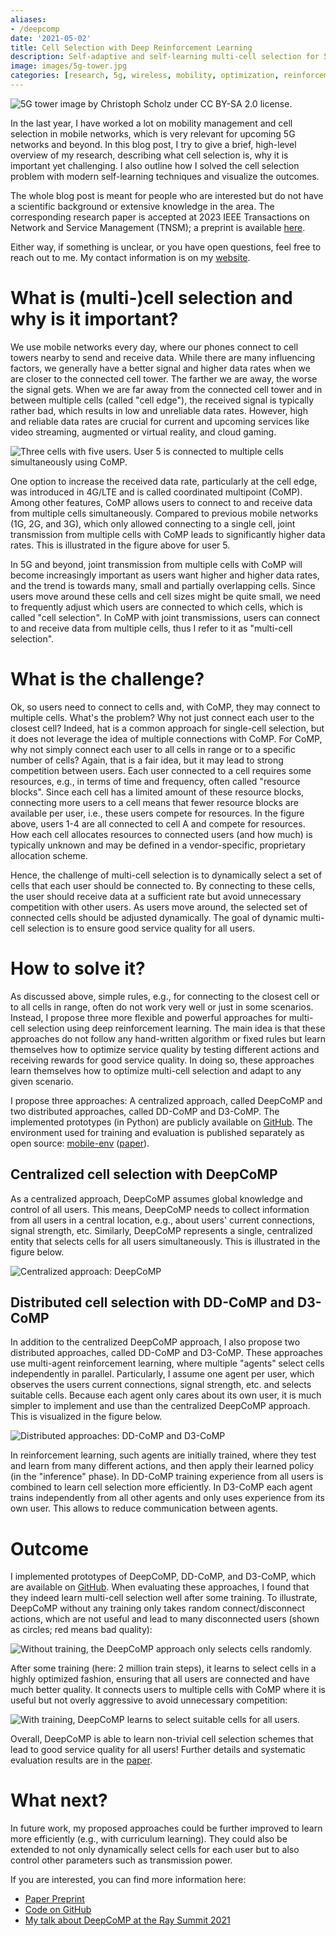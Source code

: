 ```yaml
---
aliases:
- /deepcomp
date: '2021-05-02'
title: Cell Selection with Deep Reinforcement Learning
description: Self-adaptive and self-learning multi-cell selection for 5G and beyond with deep reinforcement learning.
image: images/5g-tower.jpg
categories: [research, 5g, wireless, mobility, optimization, reinforcement learning, ray, rllib, python]
---
```


![5G tower image by Christoph Scholz under CC BY-SA 2.0 license.](images/5g-tower.jpg)

In the last year, I have worked a lot on mobility management and cell selection in mobile networks, 
which is very relevant for upcoming 5G networks and beyond.
In this blog post, I try to give a brief, high-level overview of my research, describing what cell selection is,
why it is important yet challenging. 
I also outline how I solved the cell selection problem with modern self-learning techniques and visualize the outcomes.

The whole blog post is meant for people who are interested but do not have a scientific background or 
extensive knowledge in the area.
The corresponding research paper is accepted at 2023 IEEE Transactions on Network and Service Management (TNSM); a preprint is available [here](https://ris.uni-paderborn.de/download/33854/33855/preprint.pdf).

Either way, if something is unclear, or you have open questions, feel free to reach out to me.
My contact information is on my [website](https://stefanbschneider.github.io/).


# What is (multi-)cell selection and why is it important?

We use mobile networks every day, where our phones connect to cell towers nearby to send and receive data.
While there are many influencing factors, we generally have a better signal and higher data rates when we are closer 
to the connected cell tower.
The farther we are away, the worse the signal gets. 
When we are far away from the connected cell tower and in between multiple cells (called "cell edge"), 
the received signal is typically rather bad, which results in low and unreliable data rates.
However, high and reliable data rates are crucial for current and upcoming services like video streaming,
augmented or virtual reality, and cloud gaming.

![Three cells with five users. User 5 is connected to multiple cells simultaneously using CoMP.](images/system.png)

One option to increase the received data rate, particularly at the cell edge, was introduced in 4G/LTE and is called coordinated multipoint (CoMP).
Among other features, CoMP allows users to connect to and receive data from multiple cells simultaneously.
Compared to previous mobile networks (1G, 2G, and 3G), which only allowed connecting to a single cell, joint transmission from
multiple cells with CoMP leads to significantly higher data rates.
This is illustrated in the figure above for user 5.

In 5G and beyond, joint transmission from multiple cells with CoMP will become increasingly important as users want
higher and higher data rates, and the trend is towards many, small and partially overlapping cells.
Since users move around these cells and cell sizes might be quite small, we need to frequently adjust which users are
connected to which cells, which is called "cell selection".
In CoMP with joint transmissions, users can connect to and receive data from multiple cells, thus I refer to it as 
"multi-cell selection".


# What is the challenge?

Ok, so users need to connect to cells and, with CoMP, they may connect to multiple cells. What's the problem?
Why not just connect each user to the closest cell? 
Indeed, hat is a common approach for single-cell selection, but it does not leverage the idea of multiple connections with CoMP.
For CoMP, why not simply connect each user to all cells in range or to a specific number of cells?
Again, that is a fair idea, but it may lead to strong competition between users.
Each user connected to a cell requires some resources, e.g., in terms of time and frequency, often called "resource blocks".
Since each cell has a limited amount of these resource blocks, connecting more users to a cell means that fewer resource blocks
are available per user, i.e., these users compete for resources.
In the figure above, users 1-4 are all connected to cell A and compete for resources.
How each cell allocates resources to connected users (and how much) is typically unknown and may be defined in a vendor-specific,
proprietary allocation scheme.

Hence, the challenge of multi-cell selection is to dynamically select a set of cells that each user should be connected to.
By connecting to these cells, the user should receive data at a sufficient rate but avoid unnecessary competition
with other users.
As users move around, the selected set of connected cells should be adjusted dynamically.
The goal of dynamic multi-cell selection is to ensure good service quality for all users.


# How to solve it?

As discussed above, simple rules, e.g., for connecting to the closest cell or to all cells in range,
often do not work very well or just in some scenarios.
Instead, I propose three more flexible and powerful approaches for multi-cell selection using deep reinforcement learning.
The main idea is that these approaches do not follow any hand-written algorithm or fixed rules
but learn themselves how to optimize service quality by testing different actions and receiving rewards for good service quality.
In doing so, these approaches learn themselves how to optimize multi-cell selection and adapt to any given scenario.

I propose three approaches: A centralized approach, called DeepCoMP and two distributed approaches, called DD-CoMP and D3-CoMP.
The implemented prototypes (in Python) are publicly available on [GitHub](https://github.com/CN-UPB/DeepCoMP).
The environment used for training and evaluation is published separately as open source: [mobile-env](https://github.com/stefanbschneider/mobile-env) ([paper](https://ris.uni-paderborn.de/download/30236/30237/author_version.pdf)).

## Centralized cell selection with DeepCoMP

As a centralized approach, DeepCoMP assumes global knowledge and control of all users.
This means, DeepCoMP needs to collect information from all users in a central location, e.g., about users' current
connections, signal strength, etc.
Similarly, DeepCoMP represents a single, centralized entity that selects cells for all users simultaneously.
This is illustrated in the figure below.

![Centralized approach: DeepCoMP](images/mdp-deepcomp-simple.png)


## Distributed cell selection with DD-CoMP and D3-CoMP

In addition to the centralized DeepCoMP approach, I also propose two distributed approaches, called DD-CoMP and D3-CoMP.
These approaches use multi-agent reinforcement learning, where multiple "agents" select cells independently in parallel.
Particularly, I assume one agent per user, which observes the users current connections, signal strength, etc. and selects
suitable cells.
Because each agent only cares about its own user, it is much simpler to implement and use than the centralized DeepCoMP approach.
This is visualized in the figure below.

![Distributed approaches: DD-CoMP and D3-CoMP](images/mdp-ddcomp-simple.png)

In reinforcement learning, such agents are initially trained, where they test and learn from many different actions,
and then apply their learned policy (in the "inference" phase).
In DD-CoMP training experience from all users is combined to learn cell selection more efficiently.
In D3-CoMP each agent trains independently from all other agents and only uses experience from its own user.
This allows to reduce communication between agents.


# Outcome

I implemented prototypes of DeepCoMP, DD-CoMP, and D3-CoMP, which are available on [GitHub](https://github.com/CN-UPB/DeepCoMP).
When evaluating these approaches, I found that they indeed learn multi-cell selection well after some training.
To illustrate, DeepCoMP without any training only takes random connect/disconnect actions, which are not useful and lead to many
disconnected users (shown as circles; red means bad quality):

![Without training, the DeepCoMP approach only selects cells randomly.](images/central-untrained.gif)

After some training (here: 2 million train steps), it learns to select cells in a highly optimized fashion,
ensuring that all users are connected and have much better quality.
It connects users to multiple cells with CoMP where it is useful but not overly aggressive to avoid unnecessary competition:

![With training, DeepCoMP learns to select suitable cells for all users.](images/central-trained.gif)

Overall, DeepCoMP is able to learn non-trivial cell selection schemes that lead to good service quality for all users!
Further details and systematic evaluation results are in the [paper](https://ris.uni-paderborn.de/download/33854/33855/preprint.pdf).

# What next?

In future work, my proposed approaches could be further improved to learn more efficiently (e.g., with curriculum learning).
They could also be extended to not only dynamically select cells for each user but to also control other parameters such as transmission power.

If you are interested, you can find more information here:

* [Paper Preprint](https://ris.uni-paderborn.de/download/33854/33855/preprint.pdf)
* [Code on GitHub](https://github.com/CN-UPB/DeepCoMP)
* [My talk about DeepCoMP at the Ray Summit 2021](https://youtu.be/Qy4SzJKXlGE)
